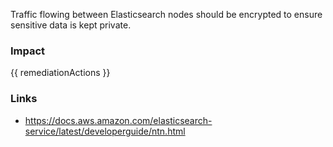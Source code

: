 
Traffic flowing between Elasticsearch nodes should be encrypted to ensure sensitive data is kept private.


### Impact
<!-- Add Impact here -->

<!-- DO NOT CHANGE -->
{{ remediationActions }}

### Links
- https://docs.aws.amazon.com/elasticsearch-service/latest/developerguide/ntn.html


